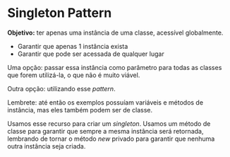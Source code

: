 # Singleton Pattern

**Objetivo:** ter apenas uma instância de uma classe, acessível globalmente.

- Garantir que apenas 1 instância exista
- Garantir que pode ser acessada de qualquer lugar

Uma opção: passar essa instância como parâmetro para todas as classes que forem utilizá-la, o que não é muito viável.

Outra opção: utilizando esse *pattern*.

Lembrete: até então os exemplos possuíam variáveis e métodos de instância, mas eles também podem ser de classe.

Usamos esse recurso para criar um *singleton*. Usamos um método de classe para garantir que sempre a mesma instância será retornada, lembrando de tornar o método *new* privado para garantir que nenhuma outra instância seja criada.
